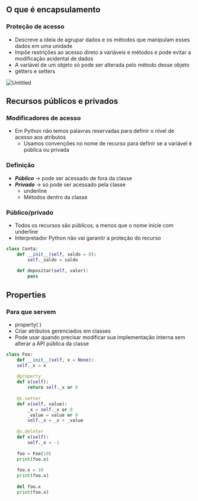 ## O que é encapsulamento

### Proteção de acesso

- Descreve a ideia de agrupar dados e os métodos que manipulam esses dados em uma unidade
- Impõe restrições ao acesso direto a variáveis e métodos e pode evitar a modificação acidental de dados
- A variável de um objeto só pode ser alterada pelo método desse objeto
- getters e setters

![Untitled](https://prod-files-secure.s3.us-west-2.amazonaws.com/48347520-d389-4c9f-8b1c-fc7878f42221/5dc9104e-dd27-4503-8533-cfe2dde995aa/Untitled.png)

## Recursos públicos e privados

### Modificadores de acesso

- Em Python não temos palavras reservadas para definir o nível de acesso aos atributos
    - Usamos convenções no nome de recurso para definir se a variável é pública ou privada

### Definição

- ***Público*** → pode ser acessado de fora da classe
- ***Privado*** → só pode ser acessado pela classe
    - underline
    - Métodos dentro da classe

### Público/privado

- Todos os recursos são públicos, a menos que o nome inicie com underline
- Interpretador Python não vai garantir a proteção do recurso

```python
class Conta:
	def __init__(self, saldo = 0):
		self._saldo = saldo
		
	def depositar(self, valor):
		pass
```

## Properties

### Para que servem

- property( )
- Criar atributos gerenciados em classes
- Pode usar quando precisar modificar sua implementação interna sem alterar a API pública da classe

```python
class Foo:
	def __init__(self, x = None):
	self._x = x
	
	@property
	def x(self):
		return self._x or 0
		
	@x.setter
	def x(self, value):
		_x = self._x or 0
		_value = value or 0
		self._x = _x + _value
		
	@x.deleter
	def x(self):
		self._x = -1
		
	foo = Foo(10)
	print(foo.x)
	
	foo.x = 10
	print(foo.x)
	
	del foo.x
	print(foo.x)
```